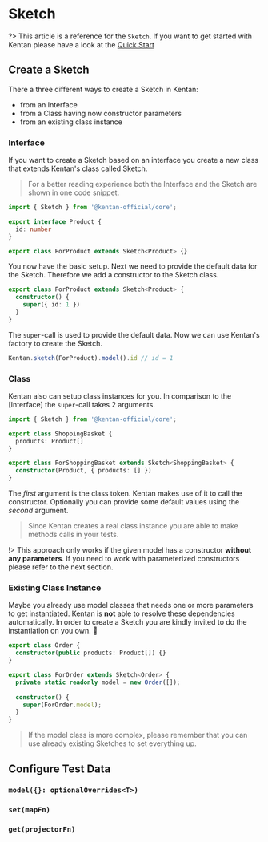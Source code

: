# Sketch

?> This article is a reference for the `Sketch`.
If you want to get started with Kentan please have a look at the [Quick Start](../getting-started/quick-start.md)

## Create a Sketch

There a three different ways to create a Sketch in Kentan:

- from an Interface
- from a Class having now constructor parameters
- from an existing class instance

### Interface

If you want to create a Sketch based on an interface you create a new class
that extends Kentan's class called Sketch.

> For a better reading experience both the Interface and the Sketch are shown
in one code snippet.

```ts
import { Sketch } from '@kentan-official/core';

export interface Product {
  id: number
}

export class ForProduct extends Sketch<Product> {}
```

You now have the basic setup.
Next we need to provide the default data for the Sketch.
Therefore we add a constructor to the Sketch class.

```ts
export class ForProduct extends Sketch<Product> {
  constructor() {
    super({ id: 1 })
  }
}
```

The `super`-call is used to provide the default data.
Now we can use Kentan's factory to create the Sketch.

```ts
Kentan.sketch(ForProduct).model().id // id = 1
```

### Class

Kentan also can setup class instances for you.
In comparison to the [Interface] the `super`-call takes 2 arguments.

```ts
import { Sketch } from '@kentan-official/core';

export class ShoppingBasket {
  products: Product[]
}

export class ForShoppingBasket extends Sketch<ShoppingBasket> {
  constructor(Product, { products: [] })
}
```

The _first_ argument is the class token.
Kentan makes use of it to call the constructor.
Optionally you can provide some default values using the _second_ argument.

> Since Kentan creates a real class instance you are able to make methods calls
in your tests.

!> This approach only works if the given model has a constructor **without any
parameters**.
If you need to work with parameterized constructors please refer to the next
section.

### Existing Class Instance

Maybe you already use model classes that needs one or more parameters to get
instantiated.
Kentan is **not** able to resolve these dependencies automatically.
In order to create a Sketch you are kindly invited to do the instantiation on you own. :angel:

```ts
export class Order {
  constructor(public products: Product[]) {}
}

export class ForOrder extends Sketch<Order> {
  private static readonly model = new Order([]);
  
  constructor() {
    super(ForOrder.model);
  }
}
```

> If the model class is more complex, please remember that you can use already
> existing Sketches to set everything up.

## Configure Test Data

### `model({}: optionalOverrides<T>)`

### `set(mapFn)`

### `get(projectorFn)`



